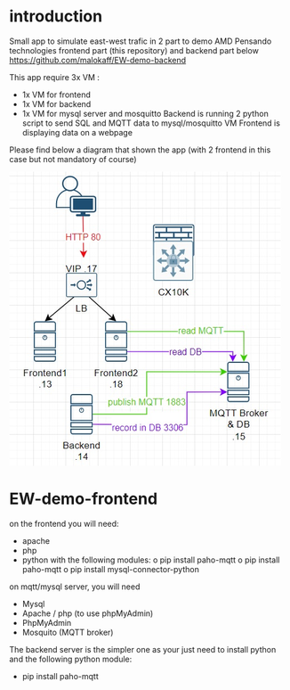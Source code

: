 # introduction
Small app to simulate east-west trafic in 2 part to demo AMD Pensando technologies
frontend part (this repository) and backend part below
https://github.com/malokaff/EW-demo-backend

This app require 3x VM :
- 1x VM for frontend 
- 1x VM for backend
- 1x VM for mysql server and mosquitto
Backend is running 2 python script to send SQL and MQTT data to mysql/mosquitto VM
Frontend is displaying data on a webpage

Please find below a diagram that shown the app (with 2 frontend in this case but not mandatory of course)

![Screenshot](images/diagram.jpg)

# EW-demo-frontend
on the frontend you will need:
-	apache
-	php
-	python with the following modules:
o	pip install paho-mqtt
o	pip install paho-mqtt
o	pip install mysql-connector-python

on mqtt/mysql server, you will need
-	Mysql
-	Apache / php (to use phpMyAdmin)
-	PhpMyAdmin
-	Mosquito (MQTT broker)


The backend server is the simpler one as your just need to install python and the following python module:
-	pip install paho-mqtt


